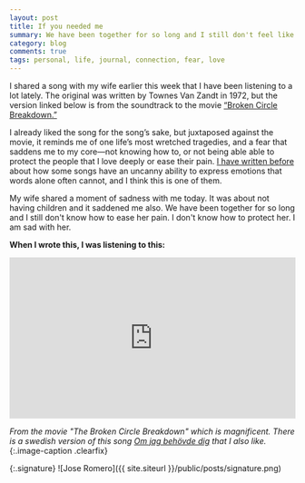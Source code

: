 ```yaml
---
layout: post
title: If you needed me
summary: We have been together for so long and I still don't feel like I know how to ease her pain. I don't know what to do to protect her and that frightens me to my core. I am sad with her!
category: blog
comments: true
tags: personal, life, journal, connection, fear, love 
---
```


I shared a song with my wife earlier this week that I have been listening to a lot lately. The original was written by Townes Van Zandt in 1972, but the version linked below is from the soundtrack to the movie [“Broken Circle Breakdown.”](https://www.imdb.com/title/tt2024519/)

I already liked the song for the song’s sake, but juxtaposed against the movie, it reminds me of one life’s most wretched tragedies, and a fear that saddens me to my core—not knowing how to, or not being able able to protect the people that I love deeply or ease their pain. [I have written before](/i-owe-this-song-to-my-friends) about how some songs have an uncanny ability to express emotions that words alone often cannot, and I think this is one of them.

My wife shared a moment of sadness with me today. It was about not having children and it saddened me also. We have been together for so long and I still don't know how to ease her pain. I don't know how to protect her. I am sad with her.

**When I wrote this, I was listening to this:**
 <style>.embed-container { position: relative; padding-bottom: 56.25%; height: 0; overflow: hidden; max-width: 100%; } .embed-container iframe, .embed-container object, .embed-container embed { position: absolute; top: 0; left: 0; width: 100%; height: 100%; }</style>
<div class='embed-container'><iframe src='https://www.youtube.com/embed/CkpDDngb1Ew?start=3&end=189&version=3&amp;rel=0&amp;t=27s&amp;showinfo=0' frameborder='0' allowfullscreen></iframe></div>

*From the movie "The Broken Circle Breakdown" which is magnificent. There is a swedish version of this song [Om jag behövde dig](https://youtu.be/rpqHRQDoI3g) that I also like.*{:.image-caption .clearfix}

{:.signature}
![Jose Romero]({{ site.siteurl }}/public/posts/signature.png)

